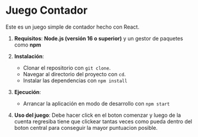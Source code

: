 # Juego Contador

Este es un juego simple de contador hecho con React.

1. **Requisitos**: **Node.js (versión 16 o superior)** y un gestor de paquetes como **npm**
   
2. **Instalación**:
   - Clonar el repositorio con `git clone`.
   - Navegar al directorio del proyecto con `cd`.
   - Instalar las dependencias con `npm install` 

3. **Ejecución**:
   - Arrancar la aplicación en modo de desarrollo con `npm start` 

4. **Uso del juego**:
 Debe hacer click en el boton comenzar y luego de la cuenta regresiba tiene que clickear tantas veces como pueda
 dentro del boton central para conseguir la mayor puntuacion posible.
